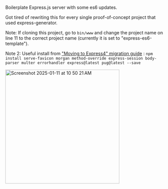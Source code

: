 Boilerplate Express.js server with some es6 updates. 

Got tired of rewriting this for every single proof-of-concept project that used express-generator.

Note: If cloning this project, go to `bin/www` and change the project name on line 11 to the correct project name (currently it is set to "express-es6-template").

Note 2: Useful install from ["Moving to Express4" migration guide](https://expressjs.com/en/guide/migrating-4.html#example-migration) : `npm install serve-favicon morgan method-override express-session body-parser multer errorhandler express@latest pug@latest --save`


<img width="356" alt="Screenshot 2025-01-11 at 10 50 21 AM" src="https://github.com/user-attachments/assets/156b6b96-03b9-42a8-96d2-e26b605f362e" />
